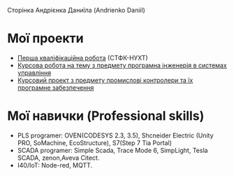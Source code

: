 Сторінка Андрієнка Даниїла (Andrienko Daniil)

# Мої проекти 

- [Перша кваліфікаційна робота](https://github.com/danya-andrienko/My-first-work) (СТФК-НУХТ) 
- [Курсова робота на тему з предмету програмна інженерія в системах управління](https://github.com/danya-andrienko/Kursove-Software-engineering-in-control-systems)
- [Курсовий проект з предмету промислові контролери та їх програмне забезпечення](https://github.com/danya-andrienko/Project-Industrial-controllers-and-their-software)

# Мої навички (Professional skills) 
- PLS programer: OVEN(CODESYS 2.3, 3.5), Shcneider Electric (Unity PRO, SoMachine, EcoStructure), S7(Step 7 Tia Portal)
- SCADA programer: Simple Scada, Trace Mode 6, SimpLight, Tesla SCADA, zenon,Aveva Citect.
- I40/IoT: Node-red, MQTT.
